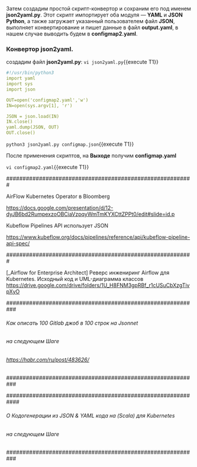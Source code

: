 
Затем создадим простой скрипт-конвертор и сохраним его под именем **json2yaml.py**. 
Этот скрипт импортирует оба модуля — **YAML** и **JSON Python**, а также загружает указанный пользователем файл **JSON**, 
выполняет конвертирование и пишет данные в файл **output.yaml**, в нашем случае выводить будем в **configmap2.yaml**.

### Конвертор **json2yaml**.

создадим файл **json2yaml.py**:
`vi json2yaml.py`{{execute T1}}

```yaml
#!/usr/bin/python3
import yaml
import sys
import json

OUT=open('configmap2.yaml','w')
IN=open(sys.argv[1], 'r')

JSON = json.load(IN)
IN.close()
yaml.dump(JSON, OUT)
OUT.close()
```

`python3 json2yaml.py configmap.json`{{execute T1}}


После применения скриптов, на **Выходе** получим **configmap.yaml**

`vi configmap2.yaml`{{execute T1}}

#########################################################

AirFlow Kubernetes Operator в Bloomberg

https://docs.google.com/presentation/d/12-dyJB6bd2RumpexzoOBCiaVzpqyWmTmKYXCttZPPt0/edit#slide=id.p

Kubeflow Pipelines API использует JSON

https://www.kubeflow.org/docs/pipelines/reference/api/kubeflow-pipeline-api-spec/

#########################################################

[_Airflow  for Enterprise Architect] Реверс инжениринг Airflow для Kubernetes. Исходный код и UML-диаграмма классов
https://drive.google.com/drive/folders/1U_H8FNM3gpRBf_r1cUSuCbXzgTivpXyO

###########################################################
######   Как описать 100 Gitlab джоб в 100 строк на Jsonnet
######   на следующем Шаге 
######   https://habr.com/ru/post/483626/
###########################################################

############################################################
######   О Кодогенерации из JSON & YAML кода на (Scala) для Kubernetes
######   на следующем Шаге 
###########################################################

















